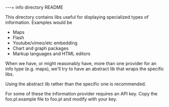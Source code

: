 ---+ info directory README

This directory contains libs useful for displaying specialized
types of information. Examples would be

 * Maps
 * Flash
 * Youtube/vimeo/etc embedding
 * Chart and graph packages
 * Markup languages and HTML editors
 
 
 When we have, or might reasonably have, more than one provider for
 an info type (e.g. maps), we'll try to have an abstract lib that wraps
 the specific libs.
 
 Using the abstract lib rather than the specific one is recommended.
 
 For some of these the information provider requires an API key.
 Copy the foo.pl.example file to foo.pl and modify with your key.
 
 

 
 
 
 
 
 